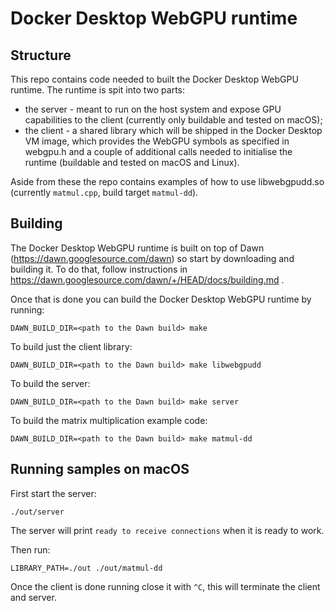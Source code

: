 # Docker Desktop WebGPU runtime

## Structure

This repo contains code needed to built the Docker Desktop WebGPU runtime. The
runtime is spit into two parts:

* the server - meant to run on the host system and expose GPU capabilities to
the client (currently only buildable and tested on macOS);
* the client - a shared library which will be shipped in the Docker Desktop VM
image, which provides the WebGPU symbols as specified in webgpu.h and a couple
of additional calls needed to initialise the runtime (buildable and tested on
macOS and Linux).

Aside from these the repo contains examples of how to use libwebgpudd.so
(currently `matmul.cpp`, build target `matmul-dd`).

## Building

The Docker Desktop WebGPU runtime is built on top of Dawn (https://dawn.googlesource.com/dawn)
so start by downloading and building it. To do that, follow instructions in
https://dawn.googlesource.com/dawn/+/HEAD/docs/building.md .

Once that is done you can build the Docker Desktop WebGPU runtime by running:

    DAWN_BUILD_DIR=<path to the Dawn build> make

To build just the client library:

    DAWN_BUILD_DIR=<path to the Dawn build> make libwebgpudd

To build the server:

    DAWN_BUILD_DIR=<path to the Dawn build> make server

To build the matrix multiplication example code:

    DAWN_BUILD_DIR=<path to the Dawn build> make matmul-dd

## Running samples on macOS

First start the server:

    ./out/server

The server will print `ready to receive connections` when it is ready to work.

Then run:

    LIBRARY_PATH=./out ./out/matmul-dd

Once the client is done running close it with `^C`, this will terminate the
client and server.
